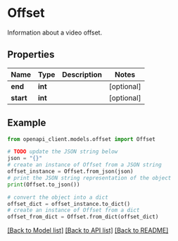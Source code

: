 # Offset

Information about a video offset.

## Properties

Name | Type | Description | Notes
------------ | ------------- | ------------- | -------------
**end** | **int** |  | [optional] 
**start** | **int** |  | [optional] 

## Example

```python
from openapi_client.models.offset import Offset

# TODO update the JSON string below
json = "{}"
# create an instance of Offset from a JSON string
offset_instance = Offset.from_json(json)
# print the JSON string representation of the object
print(Offset.to_json())

# convert the object into a dict
offset_dict = offset_instance.to_dict()
# create an instance of Offset from a dict
offset_from_dict = Offset.from_dict(offset_dict)
```
[[Back to Model list]](../README.md#documentation-for-models) [[Back to API list]](../README.md#documentation-for-api-endpoints) [[Back to README]](../README.md)


